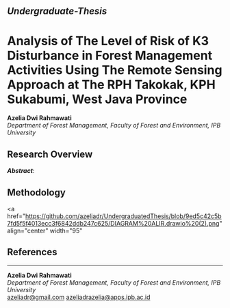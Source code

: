 ## _Undergraduate-Thesis_

# Analysis of The Level of Risk of K3 Disturbance in Forest Management Activities Using The Remote Sensing Approach at The RPH Takokak, KPH Sukabumi, West Java Province
**Azelia Dwi Rahmawati**
<br /> _Department of Forest Management, Faculty of Forest and Environment, IPB University_

## Research Overview
_**Abstract**_: 

## Methodology
<a href="https://github.com/azeliadr/UndergraduatedThesis/blob/9ed5c42c5b7fd5f5f4013ecc3f6842ddb247c625/DIAGRAM%20ALIR.drawio%20(2).png" align="center" width="95"



## References

 ________________________________________________________________________________________________________________________________________________________
**Azelia Dwi Rahmawati**
<br /> _Department of Forest Management, Faculty of Forest and Environment, IPB University_
<br /> azeliadr@gmail.com azeliadrazelia@apps.ipb.ac.id
